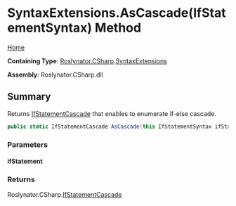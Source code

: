 <a name="_top"></a>

# SyntaxExtensions\.AsCascade\(IfStatementSyntax\) Method

[Home](../../../../README.md#_top)

**Containing Type**: [Roslynator.CSharp](../../README.md#_top)\.[SyntaxExtensions](../README.md#_top)

**Assembly**: Roslynator\.CSharp\.dll

## Summary

Returns [IfStatementCascade](../../IfStatementCascade/README.md#_top) that enables to enumerate if\-else cascade\.

```csharp
public static IfStatementCascade AsCascade(this IfStatementSyntax ifStatement)
```

### Parameters

#### ifStatement

### Returns

Roslynator\.CSharp\.[IfStatementCascade](../../IfStatementCascade/README.md#_top)

